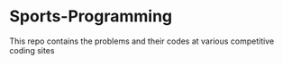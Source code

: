# Sports-Programming
This repo contains the problems and their codes at various competitive coding sites
